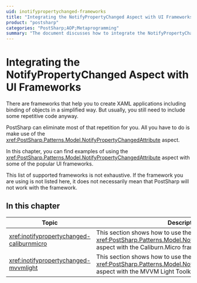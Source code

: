 ```yaml
---
uid: inotifypropertychanged-frameworks
title: "Integrating the NotifyPropertyChanged Aspect with UI Frameworks"
product: "postsharp"
categories: "PostSharp;AOP;Metaprogramming"
summary: "The document discusses how to integrate the NotifyPropertyChanged Aspect from PostSharp with various UI frameworks to simplify the creation of XAML applications."
---
```

# Integrating the NotifyPropertyChanged Aspect with UI Frameworks

There are frameworks that help you to create XAML applications including binding of objects in a simplified way. But usually, you still need to include some repetitive code anyway.

PostSharp can eliminate most of that repetition for you. All you have to do is make use of the <xref:PostSharp.Patterns.Model.NotifyPropertyChangedAttribute> aspect. 

In this chapter, you can find examples of using the <xref:PostSharp.Patterns.Model.NotifyPropertyChangedAttribute> aspect with some of the popular UI frameworks. 

This list of supported frameworks is not exhaustive. If the framework you are using is not listed here, it does not necessarily mean that PostSharp will not work with the framework.


## In this chapter

| Topic | Description |
|-------|-------------|
| <xref:inotifypropertychanged-caliburnmicro> | This section shows how to use the <xref:PostSharp.Patterns.Model.NotifyPropertyChangedAttribute> aspect with the Caliburn.Micro framework.  |
| <xref:inotifypropertychanged-mvvmlight> | This section shows how to use the <xref:PostSharp.Patterns.Model.NotifyPropertyChangedAttribute> aspect with the MVVM Light Toolkit.  |


